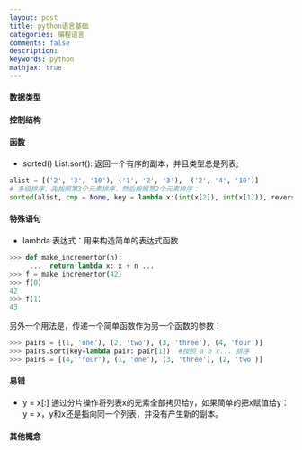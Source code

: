 ```yaml
---
layout: post
title: python语言基础
categories: 编程语言
comments: false
description: 
keywords: python
mathjax: true
---
```


#### 数据类型

#### 控制结构

#### 函数
- sorted() List.sort(): 返回一个有序的副本，并且类型总是列表;
```python
alist = [('2', '3', '10'), ('1', '2', '3'),  ('2', '4', '10')]
# 多级排序，先按照第3个元素排序，然后按照第2个元素排序：
sorted(alist, cmp = None, key = lambda x:(int(x[2]), int(x[1])), reverse = False)
```



#### 特殊语句
- lambda 表达式：用来构造简单的表达式函数 
```python
>>> def make_incrementor(n):
     ...  return lambda x: x + n ... 
>>> f = make_incrementor(42) 
>>> f(0) 
42 
>>> f(1) 
43
```
另外一个用法是，传递一个简单函数作为另一个函数的参数：
```python
>>> pairs = [(1, 'one'), (2, 'two'), (3, 'three'), (4, 'four')] 
>>> pairs.sort(key=lambda pair: pair[1])  #按照 a b c... 排序
>>> pairs = [(4, 'four'), (1, 'one'), (3, 'three'), (2, 'two')]
```
#### 易错
- y = x[:] 通过分片操作将列表x的元素全部拷贝给y，如果简单的把x赋值给y：y = x，y和x还是指向同一个列表，并没有产生新的副本。


#### 其他概念



